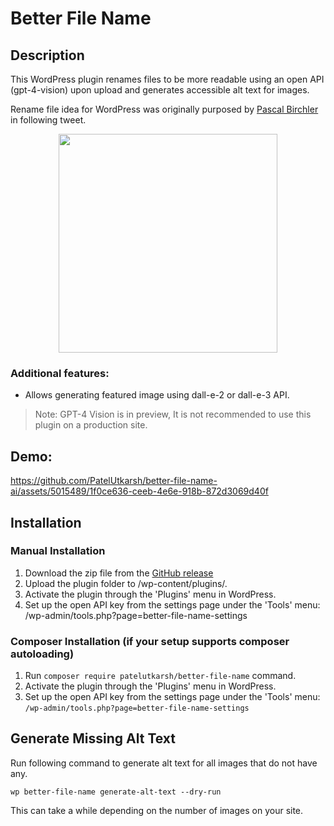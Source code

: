 # Better File Name

## Description

This WordPress plugin renames files to be more readable using an open API (gpt-4-vision) upon upload and generates accessible alt text for images.

Rename file idea for WordPress was originally purposed by [Pascal Birchler](https://github.com/swissspidy) in following tweet.

<div align="center">
	<a href="https://twitter.com/swissspidy/status/1723610429081973133">
		<img height="350" src="https://github.com/PatelUtkarsh/better-file-name-ai/assets/5015489/6d7dd824-c80a-4c14-90f1-06abf5331e79"/>
	</a>
</div>


### Additional features:
- Allows generating featured image using dall-e-2 or dall-e-3 API.

> Note: GPT-4 Vision is in preview, It is not recommended to use this plugin on a production site.

## Demo:
https://github.com/PatelUtkarsh/better-file-name-ai/assets/5015489/1f0ce636-ceeb-4e6e-918b-872d3069d40f


## Installation

### Manual Installation

1. Download the zip file from the [GitHub release](https://github.com/PatelUtkarsh/better-file-name-ai/releases)
1. Upload the plugin folder to /wp-content/plugins/.
1. Activate the plugin through the 'Plugins' menu in WordPress.
1. Set up the open API key from the settings page under the 'Tools' menu: /wp-admin/tools.php?page=better-file-name-settings

### Composer Installation (if your setup supports composer autoloading)

1. Run `composer require patelutkarsh/better-file-name` command.
2. Activate the plugin through the 'Plugins' menu in WordPress.
3. Set up the open API key from the settings page under the 'Tools' menu: `/wp-admin/tools.php?page=better-file-name-settings`

## Generate Missing Alt Text

Run following command to generate alt text for all images that do not have any.

    wp better-file-name generate-alt-text --dry-run

This can take a while depending on the number of images on your site.
